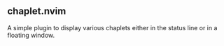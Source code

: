## chaplet.nvim 

A simple plugin to display various chaplets either in the status
line or in a floating window.
